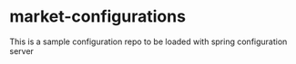 # market-configurations
This is a sample configuration repo to be loaded with spring configuration server
